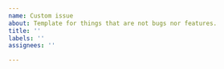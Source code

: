 ```yaml
---
name: Custom issue
about: Template for things that are not bugs nor features.
title: ''
labels: ''
assignees: ''

---
```



